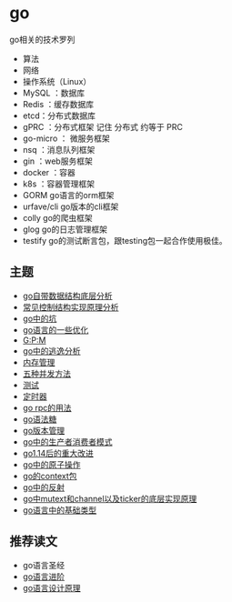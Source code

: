 # go
go相关的技术罗列
- 算法
- 网络
- 操作系统（Linux）
- MySQL ：数据库
- Redis ：缓存数据库
- etcd：分布式数据库
- gPRC ：分布式框架 记住 分布式 约等于 PRC
- go-micro ： 微服务框架
- nsq ：消息队列框架
- gin ：web服务框架
- docker ：容器
- k8s ：容器管理框架
- GORM go语言的orm框架
- urfave/cli go版本的cli框架
- colly go的爬虫框架
- glog go的日志管理框架
- testify go的测试断言包，跟testing包一起合作使用极佳。
## 主题
- [go自带数据结构底层分析](./go自带数据结构的底层分析.md)
- [常见控制结构实现原理分析](./常见控制结构实现原理分析.md)
- [go中的坑](./go中的坑.md)
- [go语言的一些优化](./go语言性能优化实战.md)
- [G:P:M](./gpm.md)
- [go中的逃逸分析](./逃逸分析.md)
- [内存管理](./三色gc.md)
- [五种并发方法](./五种并发方法.md)
- [测试](./测试.md)
- [定时器](./定时器.md)
- [go rpc的用法](./rpc.md)
- [go语法糖](./go语法糖.md)
- [go版本管理](./go版本管理.md)
- [go中的生产者消费者模式](./生产者消费者.md)
- [go1.14后的重大改进](./go1.14.md)
- [go中的原子操作](./go原子操作.md)
- [go的context包](./context.mg)
- [go中的反射](./反射.md)
- [go中mutext和channel以及ticker的底层实现原理](./go中mutext和channel以及ticker的底层实现原理.md)
- [go语言中的基础类型](./go语言中的基础类型.md)

## 推荐读文
- go语言圣经
- [go语言进阶](https://rainbowmango.gitbook.io/go/)
- [go语言设计原理](https://draveness.me/golang)
